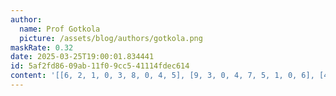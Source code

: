 ```yaml
---
author:
  name: Prof Gotkola
  picture: /assets/blog/authors/gotkola.png
maskRate: 0.32
date: 2025-03-25T19:00:01.834441
id: 5af2fd86-09ab-11f0-9cc5-41114fdec614
content: '[[6, 2, 1, 0, 3, 8, 0, 4, 5], [9, 3, 0, 4, 7, 5, 1, 0, 6], [4, 0, 0, 6, 2, 1, 8, 0, 9], [8, 0, 0, 7, 5, 0, 0, 6, 0], [5, 0, 9, 2, 6, 0, 0, 8, 1], [2, 0, 0, 1, 8, 0, 0, 5, 7], [3, 0, 2, 8, 9, 7, 0, 1, 4], [7, 8, 0, 0, 1, 6, 2, 9, 0], [1, 9, 5, 3, 4, 2, 0, 7, 8]]'
---
```


